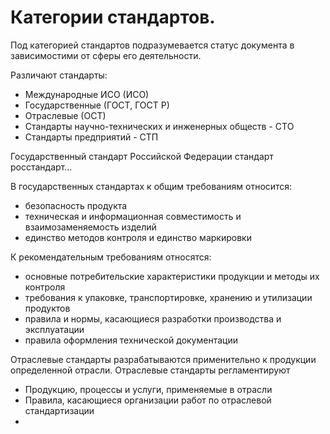 # Категории стандартов.
Под категорией стандартов подразумевается статус документа в зависимостими от сферы его деятельности.

Различают стандарты:
* Международные ИСО (ИСО)
* Государственные (ГОСТ, ГОСТ Р)
* Отраслевые (ОСТ)
* Стандарты научно-технических и инженерных обществ - СТО
* Стандарты предприятий - СТП

Государственный стандарт Российской Федерации стандарт росстандарт...

В государственных стандартах к общим требованиям относится:
* безопасность продукта
* техническая и информационная совместимость и взаимозаменяемость изделий
* единство методов контроля и единство маркировки

К рекомендательным требованиям относятся:
* основные потребительские характеристики продукции и методы их контроля
* требования к упаковке, транспортировке, хранению и утилизации продуктов
* правила и нормы, касающиеся разработки производства и эксплуатации
* правила оформления технической документации

Отраслевые стандарты разрабатываются применительно к продукции  определенной отрасли. Отраслевые стандарты регламентируют
* Продукцию, процессы и услуги, применяемые в отрасли
* Правила, касающиеся организации работ по отраслевой стандартизации
* 
